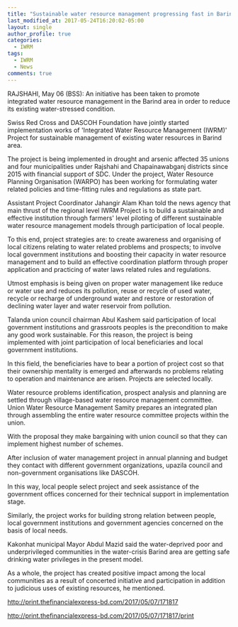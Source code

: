 ```yaml
---
title: "Sustainable water resource management progressing fast in Barind area"
last_modified_at: 2017-05-24T16:20:02-05:00
layout: single
author_profile: true
categories:
  - IWRM
tags:
  - IWRM
  - News
comments: true
---
```

RAJSHAHI, May 06 (BSS): An initiative has been taken to promote integrated water resource management in the Barind area in order to reduce its existing water-stressed condition.

Swiss Red Cross and DASCOH Foundation have jointly started implementation works of 'Integrated Water Resource Management (IWRM)' Project for sustainable management of existing water resources in Barind area.

The project is being implemented in drought and arsenic affected 35 unions and four municipalities under Rajshahi and Chapainawabganj districts since 2015 with financial support of SDC. Under the project, Water Resource Planning Organisation (WARPO) has been working for formulating water related policies and time-fitting rules and regulations as state part.

Assistant Project Coordinator Jahangir Alam Khan told the news agency that main thrust of the regional level IWRM Project is to build a sustainable and effective institution through farmers' level piloting of different sustainable water resource management models through participation of local people.

To this end, project strategies are: to create awareness and organising of local citizens relating to water related problems and prospects; to involve local government institutions and boosting their capacity in water resource management and to build an effective coordination platform through proper application and practicing of water laws related rules and regulations.

Utmost emphasis is being given on proper water management like reduce or water use and reduces its pollution, reuse or recycle of used water, recycle or recharge of underground water and restore or restoration of declining water layer and water reservoir from pollution.

Talanda union council chairman Abul Kashem said participation of local government institutions and grassroots peoples is the precondition to make any good work sustainable. For this reason, the project is being implemented with joint participation of local beneficiaries and local government institutions.

In this field, the beneficiaries have to bear a portion of project cost so that their ownership mentality is emerged and afterwards no problems relating to operation and maintenance are arisen. Projects are selected locally.

Water resource problems identification, prospect analysis and planning are settled through village-based water resource management committee. Union Water Resource Management Samity prepares an integrated plan through assembling the entire water resource committee projects within the union.

With the proposal they make bargaining with union council so that they can implement highest number of schemes.

After inclusion of water management project in annual planning and budget they contact with different government organizations, upazila council and non-government organisations like DASCOH.

In this way, local people select project and seek assistance of the government offices concerned for their technical support in implementation stage.

Similarly, the project works for building strong relation between people, local government institutions and government agencies concerned on the basis of local needs.

Kakonhat municipal Mayor Abdul Mazid said the water-deprived poor and underprivileged communities in the water-crisis Barind area are getting safe drinking water privileges in the present model.

As a whole, the project has created positive impact among the local communities as a result of concerted initiative and participation in addition to judicious uses of existing resources, he mentioned.

http://print.thefinancialexpress-bd.com/2017/05/07/171817

http://print.thefinancialexpress-bd.com/2017/05/07/171817/print
